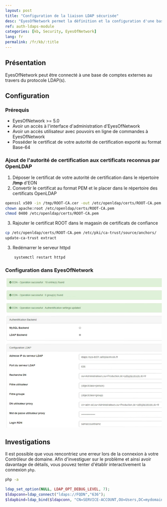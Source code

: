 ```yaml
---
layout: post
title: "Configuration de la liaison LDAP sécurisée"
desc: "EyesOfNetwork permet la définition et la configuration d'une base de comptes LDAP externe. Connectez EON à vos Active Directory en LDAPs"
ref: auth-ldaps-module
categories: [kb, Security, EyesOfNetwork]
lang: fr
permalink: /fr/kb/:title
---
```


## Présentation

EyesOfNetwork peut être connecté à une base de comptes externes au travers du protocole LDAP(s).

## Configuration

### Prérequis

- EyesOfNetwork >= 5.0
- Avoir un accès à l'interface d'administration d'EyesOfNetwork
- Avoir un accès utilisateur avec pouvoirs en ligne de commandes à EyesOfNetwork
- Posséder le certificat de votre autorité de certification  exporté au format Base-64

### Ajout de l'autorité de certification aux certificats reconnus par OpenLDAP

1. Déposer le certificat de votre autorité de certification dans le répertoire **/tmp** d'EON
2. Convertir le certificat au format PEM et le placer dans le répertoire des certificats OpenLDAP

``` bash
openssl x509 -in /tmp/ROOT-CA.cer -out /etc/openldap/certs/ROOT-CA.pem
chown apache:root /etc/openldap/certs/ROOT-CA.pem
chmod 0400 /etc/openldap/certs/ROOT-CA.pem
```

3. Rajouter le certificat ROOT dans le magasin de certificats de confiance

``` bash
cp /etc/openldap/certs/ROOT-CA.pem /etc/pki/ca-trust/source/anchors/
update-ca-trust extract
```

3. Redémarrer le serveur httpd

``` bash
    systemctl restart httpd
```

### Configuration dans EyesOfNetwork

![EyesOfNetwork Configuration LDAPs](/img/kb/2020-04-24-ldaps-configuration/EON-ldaps-configuration.png)

## Investigations

Il est possible que vous rencontriez une erreur lors de la connexion à votre Contrôleur de domaine. Afin d'investiguer sur le problème et ainsi avoir davantage de détails, vous pouvez tenter d'établir interactivement la connexion `php`.

``` bash
php -a
```

``` php
ldap_set_option(NULL, LDAP_OPT_DEBUG_LEVEL, 7);
$ldapconn=ldap_connect("ldaps://FQDN","636");
$ldapbind=ldap_bind($ldapconn, "CN=SERVICE-ACCOUNT,OU=Users,DC=mydomain,DC=fr", "MY-PASSWORD");
```